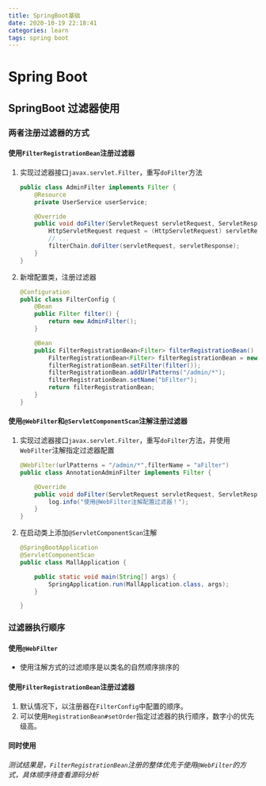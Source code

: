 ```yaml
---
title: SpringBoot基础
date: 2020-10-19 22:18:41
categories: learn
tags: spring boot
---
```


# Spring Boot

## SpringBoot 过滤器使用

### 两者注册过滤器的方式

#### 使用`FilterRegistrationBean`注册过滤器

1. 实现过滤器接口`javax.servlet.Filter`，重写`doFilter`方法

   ```java
   public class AdminFilter implements Filter {
       @Resource
       private UserService userService;
   
       @Override
       public void doFilter(ServletRequest servletRequest, ServletResponse servletResponse, FilterChain filterChain) throws IOException, ServletException {
           HttpServletRequest request = (HttpServletRequest) servletRequest;
           // ...
           filterChain.doFilter(servletRequest, servletResponse);
       }
   }
   ```

2. 新增配置类，注册过滤器

   ```java
   @Configuration
   public class FilterConfig {
       @Bean
       public Filter filter() {
           return new AdminFilter();
       }
   
       @Bean
       public FilterRegistrationBean<Filter> filterRegistrationBean() {
           FilterRegistrationBean<Filter> filterRegistrationBean = new FilterRegistrationBean<>();
           filterRegistrationBean.setFilter(filter());
           filterRegistrationBean.addUrlPatterns("/admin/*");
           filterRegistrationBean.setName("bFilter");
           return filterRegistrationBean;
       }
   }
   ```

#### 使用`@WebFilter`和`@ServletComponentScan`注解注册过滤器

1. 实现过滤器接口`javax.servlet.Filter`，重写`doFilter`方法，并使用`WebFilter`注解指定过滤器配置

   ```java
   @WebFilter(urlPatterns = "/admin/*",filterName = "aFilter")
   public class AnnotationAdminFilter implements Filter {
   
       @Override
       public void doFilter(ServletRequest servletRequest, ServletResponse servletResponse, FilterChain filterChain) throws IOException, ServletException {
           log.info("使用@WebFilter注解配置过滤器！");
       }
   }
   ```

2. 在启动类上添加`@ServletComponentScan`注解

   ```java
   @SpringBootApplication
   @ServletComponentScan
   public class MallApplication {
   
       public static void main(String[] args) {
           SpringApplication.run(MallApplication.class, args);
       }
   
   }
   
   ```

### 过滤器执行顺序

#### 使用`@WebFilter`

* 使用注解方式的过滤顺序是以类名的自然顺序排序的

#### 使用`FilterRegistrationBean`注册过滤器

1. 默认情况下，以注册器在`FilterConfig`中配置的顺序。
2. 可以使用`RegistrationBean#setOrder`指定过滤器的执行顺序，数字小的优先级高。

#### 同时使用

*测试结果是，`FilterRegistrationBean`注册的整体优先于使用`@WebFilter`的方式，具体顺序待查看源码分析*



